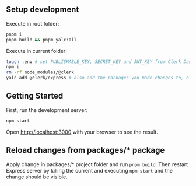 ## Setup development

Execute in root folder:

```bash
pnpm i
pnpm build && pnpm yalc:all
```

Execute in current folder:

```bash
touch .env # set PUBLISHABLE_KEY, SECRET_KEY and JWT_KEY from Clerk Dashboard API keys
npm i
rm -rf node_modules/@clerk
yalc add @clerk/express # also add the packages you made changes to, e.g. @clerk/backend @clerk/types.
```

## Getting Started

First, run the development server:

```bash
npm start
```

Open [http://localhost:3000](http://localhost:3000) with your browser to see the result.

## Reload changes from packages/\* package

Apply change in packages/\* project folder and run `pnpm build`. Then restart Express server by killing the current and executing `npm start` and the change should be visible.
